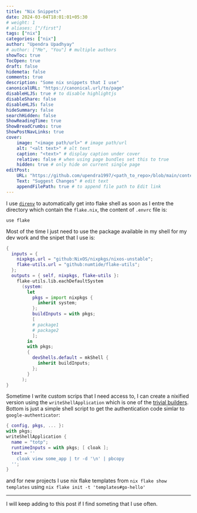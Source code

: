 ```yaml
---
title: "Nix Snippets"
date: 2024-03-04T18:01:01+05:30
# weight: 1
# aliases: ["/first"]
tags: ["nix"]
categories: ["nix"]
author: "Upendra Upadhyay"
# author: ["Me", "You"] # multiple authors
showToc: true
TocOpen: true
draft: false
hidemeta: false
comments: true
description: "Some nix snippets that I use"
canonicalURL: "https://canonical.url/to/page"
disableHLJS: true # to disable highlightjs
disableShare: false
disableHLJS: false
hideSummary: false
searchHidden: false
ShowReadingTime: true
ShowBreadCrumbs: true
ShowPostNavLinks: true
cover:
    image: "<image path/url>" # image path/url
    alt: "<alt text>" # alt text
    caption: "<text>" # display caption under cover
    relative: false # when using page bundles set this to true
    hidden: true # only hide on current single page
editPost:
    URL: "https://github.com/upendra1997/<path_to_repo>/blob/main/content"
    Text: "Suggest Changes" # edit text
    appendFilePath: true # to append file path to Edit link
---
```

I use [`direnv`](https://direnv.net/) to automatically get into flake shell as soon as I entre the directory which contain the `flake.nix`, the content of `.envrc` file is:

```
use flake
```

Most of the time I just need to use the package available in my shell for my dev work and the snipet that I use is:

```nix
{
  inputs = {
    nixpkgs.url = "github:NixOS/nixpkgs/nixos-unstable";
    flake-utils.url = "github:numtide/flake-utils";
  };
  outputs = { self, nixpkgs, flake-utils }:
    flake-utils.lib.eachDefaultSystem
      (system:
        let
          pkgs = import nixpkgs {
            inherit system;
          };
          buildInputs = with pkgs;
          [
          # package1
          # package2
          ];
        in
        with pkgs;
        {
          devShells.default = mkShell {
            inherit buildInputs;
          };
        }
      );
}
```
Sometime I write custom scrips that I need access to, I can create a nixified version using the `writeShellApplication` which is one of the [trivial builders](https://ryantm.github.io/nixpkgs/builders/trivial-builders/). Bottom is just a simple shell script to get the authentication code simlar to `google-authenticator`:

```nix
{ config, pkgs, ... }:
with pkgs;
writeShellApplication {
  name = "totp";
  runtimeInputs = with pkgs; [ cloak ];
  text = ''
    cloak view some_app | tr -d '\n' | pbcopy
  '';
}
```

and for new projects I use nix flake templates from `nix flake show templates` using `nix flake init -t 'templates#go-hello'`

---- 

I will keep adding to this post if I find someting that I use often.

